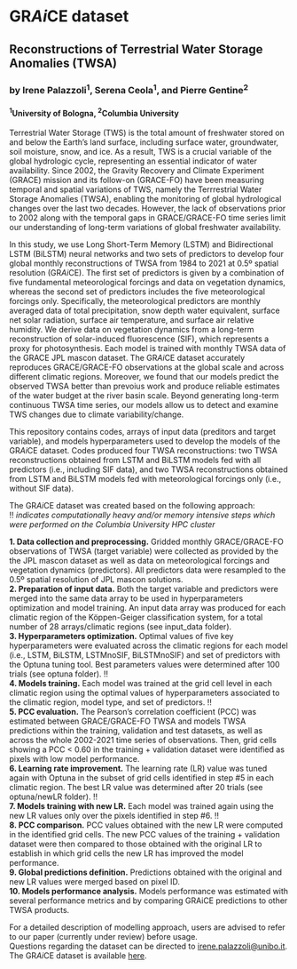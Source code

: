 # GR*Ai*CE dataset
## Reconstructions of Terrestrial Water Storage Anomalies (TWSA)

### by Irene Palazzoli<sup>1</sup>, Serena Ceola<sup>1</sup>, and Pierre Gentine<sup>2</sup>
#### <sup>1</sup>University of Bologna, <sup>2</sup>Columbia University

Terrestrial Water Storage (TWS) is the total amount of freshwater stored on and below the Earth’s land surface, including surface water, groundwater, soil moisture, snow, and ice. As a result, TWS is a crucial variable of the global hydrologic cycle, representing an essential indicator of water availability. Since 2002, the Gravity Recovery and Climate Experiment (GRACE) mission and its follow-on (GRACE-FO) have been measuring temporal and spatial variations of TWS, namely the Terrrestrial Water Storage Anomalies (TWSA), enabling the monitoring of global hydrological changes over the last two decades. However, the lack of observations prior to 2002 along with the temporal gaps in GRACE/GRACE-FO time series limit our understanding of long-term variations of global freshwater availability.

In this study, we use Long Short-Term Memory (LSTM) and Bidirectional LSTM (BiLSTM) neural networks and two sets of predictors to develop four global monthly reconstructions of TWSA from 1984 to 2021 at 0.5º spatial resolution (GR*Ai*CE). The first set of predictors is given by a combination of five fundamental meteorological forcings and data on vegetation dynamics, whereas the second set of predictors includes the five meteorological forcings only. Specifically, the meteorological predictors are monthly averaged data of total precipitation, snow depth water equivalent, surface net solar radiation, surface air temperature, and surface air relative humidity. We derive data on vegetation dynamics from a long-term reconstruction of solar-induced fluorescence (SIF), which represents a proxy for photosynthesis. Each model is trained with monthly TWSA data of the GRACE JPL mascon dataset. The GR*Ai*CE dataset accurately reproduces GRACE/GRACE-FO observations at the global scale and across different climatic regions. Moreover, we found that our models predict the observed TWSA better than prevoius work and produce reliable estimates of the water budget at the river basin scale. Beyond generating long-term continuous TWSA time series, our models allow us to detect and examine TWS changes due to climate variability/change.

This repository contains codes, arrays of input data (preditors and target variable), and models hyperparameters used to develop the models of the GR*Ai*CE dataset. Codes produced four TWSA reconstructions: two TWSA reconstructions obtained from LSTM and BiLSTM models fed with all predictors (i.e., including SIF data), and two TWSA reconstructions obtained from LSTM and BiLSTM models fed with meteorological forcings only (i.e., without SIF data). 

The GR*Ai*CE dataset was created based on the following approach:  
:bangbang: *indicates computationally heavy and/or memory intensive steps which were performed on the Columbia University HPC cluster*  

__1.	Data collection and preprocessing.__ Gridded monthly GRACE/GRACE-FO observations of TWSA (target variable) were collected as provided by the the JPL mascon dataset as well as data on meteorological forcings and vegetation dynamics (predictors). All predictors data were resampled to the 0.5º spatial resolution of JPL mascon solutions.  
__2.	Preparation of input data.__ Both the target variable and predictors were merged into the same data array to be used in hyperparameters optimization and model training. An input data array was produced for each climatic region of the Köppen-Geiger classification system, for a total number of 28 arrays/climatic regions (see input_data folder).  
__3.	Hyperparameters optimization.__ Optimal values of five key hyperparameters were evaluated across the climatic regions for each model (i.e., LSTM, BiLSTM, LSTMnoSIF, BiLSTMnoSIF) and set of predictors with the Optuna tuning tool. Best parameters values were determined after 100 trials (see optuna folder). :bangbang:  
__4.	Models training.__ Each model was trained at the grid cell level in each climatic region using the optimal values of hyperparameters associated to the climatic region, model type, and set of predictors. :bangbang:  
__5.	PCC evaluation.__ The Pearson’s correlation coefficient (PCC) was estimated between GRACE/GRACE-FO TWSA and models TWSA predictions within the training, validation and test datasets, as well as across the whole 2002-2021 time series of observations. Then, grid cells showing a PCC < 0.60 in the training + validation dataset were identified as pixels with low model performance.  
__6.	Learning rate improvement.__ The learning rate (LR) value was tuned again with Optuna in the subset of grid cells identified in step #5 in each climatic region. The best LR value was determined after 20 trials (see optuna/newLR folder). :bangbang:  
__7.	Models training with new LR.__ Each model was trained again using the new LR values only over the pixels identified in step #6. :bangbang:  
__8.	PCC comparison.__ PCC values obtained with the new LR were computed in the identified grid cells. The new PCC values of the training + validation dataset were then compared to those obtained with the original LR to establish in which grid cells the new LR has improved the model performance.  
__9.	Global predictions definition.__ Predictions obtained with the original and new LR values were merged based on pixel ID.  
__10.	Models performance analysis.__ Models performance was estimated with several performance metrics and by comparing GRAiCE predictions to other TWSA products.

For a detailed description of modelling approach, users are advised to refer to our paper (currently under review) before usage.  
Questions regarding the dataset can be directed to irene.palazzoli@unibo.it.  
The GR*Ai*CE dataset is available [here](https://doi.org/10.5281/zenodo.10953658).

